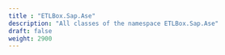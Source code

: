 ```yaml
---
title : "ETLBox.Sap.Ase"
description: "All classes of the namespace ETLBox.Sap.Ase"
draft: false
weight: 2900
---
```

